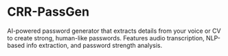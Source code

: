 # CRR-PassGen
AI-powered password generator that extracts details from your voice or CV to create strong, human-like passwords. Features audio transcription, NLP-based info extraction, and password strength analysis.
